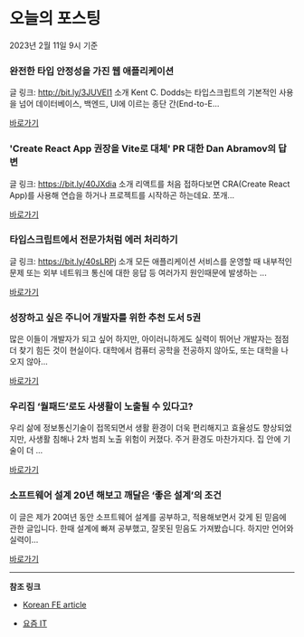 # 오늘의 포스팅 
2023년 2월 11일 9시 기준 

###  완전한 타입 안정성을 가진 웹 애플리케이션 

 글 링크: http://bit.ly/3JUVEI1 소개 Kent C. Dodds는 타입스크립트의 기본적인 사용을 넘어 데이터베이스, 백엔드, UI에 이르는 종단 간(End-to-E... 

 [바로가기](https://kofearticle.substack.com/p/korean-fe-article-418) 

###  'Create React App 권장을 Vite로 대체' PR 대한 Dan Abramov의 답변 

 글 링크: https://bit.ly/40JXdia 소개 리액트를 처음 접하다보면 CRA(Create React App)를 사용해 연습을 하거나 프로젝트를 시작하곤 하는데요. 쪼개... 

 [바로가기](https://kofearticle.substack.com/p/korean-fe-article-create-react-app) 

###  타입스크립트에서 전문가처럼 에러 처리하기 

 글 링크: https://bit.ly/40sLRPj 소개 모든 애플리케이션 서비스를 운영할 때 내부적인 문제 또는 외부 네트워크 통신에 대한 응답 등 여러가지 원인때문에 발생하는 ... 

 [바로가기](https://kofearticle.substack.com/p/korean-fe-article-8de) 

### 성장하고 싶은 주니어 개발자를 위한 추천 도서 5권 

 많은 이들이 개발자가 되고 싶어 하지만, 아이러니하게도 실력이 뛰어난 개발자는 점점 더 찾기 힘든 것이 현실이다. 대학에서 컴퓨터 공학을 전공하지 않아도, 또는 대학을 나오지 않아... 

 [바로가기](https://yozm.wishket.com/magazine/detail/1892/) 

### 우리집 ‘월패드’로도 사생활이 노출될 수 있다고? 

 우리 삶에 정보통신기술이 접목되면서 생활 환경이 더욱 편리해지고 효율성도 향상되었지만, 사생활 침해나 2차 범죄 노출 위험이 커졌다. 주거 환경도 마찬가지다. 집 안에 기술이 더 ... 

 [바로가기](https://yozm.wishket.com/magazine/detail/1886/) 

### 소프트웨어 설계 20년 해보고 깨달은 ‘좋은 설계’의 조건 

 이 글은 제가 20여년 동안 소프트웨어 설계를 공부하고, 적용해보면서 갖게 된 믿음에 관한 글입니다. 한때 설계에 빠져 공부했고, 잘못된 믿음도 가져봤습니다. 하지만 언어와 실력이... 

 [바로가기](https://yozm.wishket.com/magazine/detail/1884/) 

---

**참조 링크**

- [Korean FE article](https://kofearticle.substack.com) 

- [요즘 IT](https://yozm.wishket.com/magazine) 

